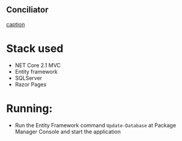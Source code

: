 ## Conciliator
[caption](https://gifyu.com/image/Bojz)

# Stack used
* NET Core 2.1 MVC
* Entity framework
* SQLServer
* Razor Pages

# Running:
* Run the Entity Framework command `Update-Database` at Package Manager Console and start the application


